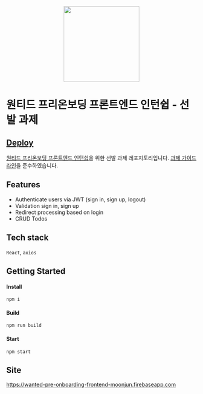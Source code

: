 <div align='center'>
<img src="https://user-images.githubusercontent.com/90181028/218138454-4a90af76-170d-464c-b31b-0235301dbda1.png" height="200px" />
</div>

# 원티드 프리온보딩 프론트엔드 인턴쉽 - 선발 과제

## [Deploy](https://wanted-pre-onboarding-frontend-moonjun.firebaseapp.com)&nbsp;&nbsp;&nbsp;&nbsp;

[원티드 프리온보딩 프론트엔드 인턴쉽](https://www.wanted.co.kr/events/pre_ob_fe_10)을 위한 선발 과제 레포지토리입니다. [과제 가이드라인](https://github.com/walking-sunset/selection-task)을 준수하였습니다.

## Features

- Authenticate users via JWT (sign in, sign up, logout)
- Validation sign in, sign up
- Redirect processing based on login
- CRUD Todos

## Tech stack

`React`, `axios`

## Getting Started

#### Install
```
npm i
```
#### Build
```
npm run build
```
#### Start
```
npm start
```

## Site
https://wanted-pre-onboarding-frontend-moonjun.firebaseapp.com

